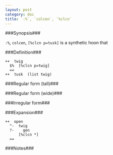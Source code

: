 ```yaml
---
layout: post
category: doc
title: `:%`, `colcen`, `%clcn`
---
```


###Synopsis###

`:%`, `colcen`, `[%clcn p=tusk]` is a synthetic hoon that

###Definition###

    ++  twig  
      $%  [%clcn p=twig]
      ==
    ++  tusk  (list twig)

###Regular form (tall)###

###Regular form (wide)###

###Irregular form###

###Expansion###
    
    ++  open
      ^-  twig
      ?-    gen
          [%clcn *]
      ==

###Notes###

